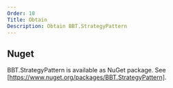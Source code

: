 ```yaml
---
Order: 10
Title: Obtain
Description: Obtain BBT.StrategyPattern
---
```


## Nuget

BBT.StrategyPattern is available as NuGet package. See [https://www.nuget.org/packages/BBT.StrategyPattern].

[https://www.nuget.org/packages/BBT.StrategyPattern]: https://www.nuget.org/packages/BBT.StrategyPattern
